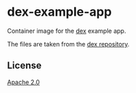 # dex-example-app

Container image for the [dex](https://github.com/dexidp/dex) example app.

The files are taken from the [dex
repository](https://github.com/dexidp/dex/tree/master/examples/example-app).

## License

[Apache 2.0](https://spdx.org/licenses/Apache-2.0.html)

